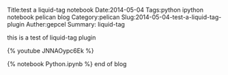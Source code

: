 Title:test a liquid-tag notebook
Date:2014-05-04
Tags:python ipython notebook pelican blog
Category:pelican
Slug:2014-05-04-test-a-liquid-tag-plugin
Auther:gepcel
Summary: liquid-tag

this is a test of liquid-tag plugin

{% youtube JNNAOypc6Ek %}

{% notebook Python.ipynb %}
end of blog